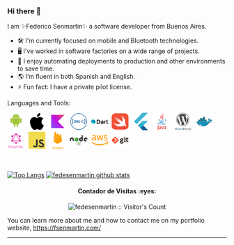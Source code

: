 ### Hi there 👋

I am ✨Federico Senmartin✨ a software developer from Buenos Aires.

- 🛠️ I'm currently focused on mobile and Bluetooth technologies.
- 🖥️ I've worked in software factories on a wide range of projects.
- 🌱 I enjoy automating deployments to production and other environments to save time.
- 🌎 I’m fluent in both Spanish and English.
- ⚡ Fun fact: I have a private pilot license.

Languages and Tools:

 <div>
  <img src="https://github.com/devicons/devicon/blob/master/icons/android/android-original-wordmark.svg" title="Android"  alt="Android" width="40" height="40"/>&nbsp;
  <img src="https://github.com/devicons/devicon/blob/master/icons/apple/apple-original.svg" title="iOs" alt="iOs" width="40" height="40"/>&nbsp;
  <img src="https://github.com/devicons/devicon/blob/master/icons/kotlin/kotlin-original.svg" title="Kotlin" alt="Kotlin" width="40" height="40"/>&nbsp;
  <img src="https://github.com/devicons/devicon/blob/master/icons/objectivec/objectivec-plain.svg" title="Objective-c"  alt="Objective-c" width="40" height="40"/>&nbsp;
  <img src="https://github.com/devicons/devicon/blob/master/icons/dart/dart-original-wordmark.svg" title="Dart" **alt="="" width="40" height="40"/>&nbsp;
  <img src="https://github.com/devicons/devicon/blob/master/icons/swift/swift-original.svg" title="Swift" alt="Swift" width="40" height="40"/>&nbsp;
  <img src="https://github.com/devicons/devicon/blob/master/icons/flutter/flutter-original.svg" title="Flutter" alt="Flutter" width="40" height="40"/>&nbsp;
  <img src="https://github.com/devicons/devicon/blob/master/icons/java/java-original-wordmark.svg" title="Java" alt="Java " width="40" height="40"/>&nbsp;
  <img src="https://github.com/devicons/devicon/blob/master/icons/wordpress/wordpress-original.svg" title="Wordpress" alt="Wordpress" width="40" height="40"/>&nbsp;
  <img src="https://github.com/devicons/devicon/blob/master/icons/docker/docker-original.svg" title="Docker" alt="Docker" width="40" height="40"/>&nbsp;
    <img src="https://github.com/devicons/devicon/blob/master/icons/graphql/graphql-plain-wordmark.svg" title="Graphql" alt="Graphql" width="40" height="40"/>&nbsp;
  <img src="https://github.com/devicons/devicon/blob/master/icons/javascript/javascript-original.svg" title="JavaScript" alt="JavaScript" width="40" height="40"/>&nbsp;  
  <img src="https://github.com/devicons/devicon/blob/master/icons/firebase/firebase-plain-wordmark.svg" title="Firebase" alt="Firebase" width="40" height="40"/>&nbsp;
  <img src="https://github.com/devicons/devicon/blob/master/icons/nodejs/nodejs-original-wordmark.svg" title="NodeJS" alt="NodeJS" width="40" height="40"/>&nbsp;
  <img src="https://github.com/devicons/devicon/blob/master/icons/amazonwebservices/amazonwebservices-plain-wordmark.svg" title="AWS" alt="AWS" width="40" height="40"/>&nbsp;
  <img src="https://github.com/devicons/devicon/blob/master/icons/git/git-original-wordmark.svg" title="AWS" alt="AWS" width="40" height="40"/>&nbsp;

</div>

<br/>
<br/>

[![Top Langs](https://github-readme-stats.vercel.app/api/top-langs/?username=fedesenmartin)](https://github.com/anuraghazra/github-readme-stats)
[![fedesenmartin github stats](https://github-readme-stats.vercel.app/api?username=fedesenmartin&show_icons=true&count_private=true)](https://github.com/anuraghazra/github-readme-stats)


<h4 align="center">Contador de Visitas :eyes:</h4>

<p align="center"><img src="https://profile-counter.glitch.me/{fedesenmartin}/count.svg" alt="fedesenmartin :: Visitor's Count" /></p>


You can learn more about me and how to contact me on my portfolio website, https://fsenmartin.com/


---


